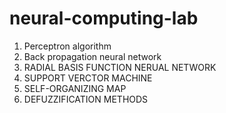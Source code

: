 # neural-computing-lab
1. Perceptron algorithm
2. Back propagation neural network
3. RADIAL BASIS FUNCTION NERUAL NETWORK
4. SUPPORT VERCTOR MACHINE
5. SELF-ORGANIZING MAP
6. DEFUZZIFICATION METHODS
